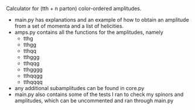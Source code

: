 Calculator for (tth + n parton) color-ordered amplitudes.

- main.py has explanations and an example of how to obtain an amplitude from a set of momenta and a list of helicities.
- amps.py contains all the functions for the amplitudes, namely
  - tthg
  - tthgg
  - tthqq
  - tthggg
  - tthqqg
  - tthgggg
  - tthqqgg
  - tthqqqq
- any additional subamplitudes can be found in core.py
- main.py also contains some of the tests I ran to check my spinors and amplitudes, which can be uncommented and ran through main.py
